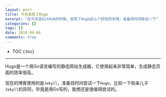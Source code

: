 ```yaml
---
layout: post
title: 今天发现了Hugo
excerpt: "在今天逛GitHub的时候，发现了Hugo这么个好玩的东西，准备找时间尝试一下"
categories: []
tags: []
date: 2018-04-04
comments: true
---
```


* TOC
{:toc}
---

Hugo是一个用Go语言编写的静态网站生成器，它使用起来非常简单，生成静态页面的效率很高。

现在的博客使用的是`Jekyll`，准备找时间尝试一下`Hugo`，比较一下和亲儿子`Jekyll`的异同，毕竟是用Go写的，我想还是很值得尝试的。